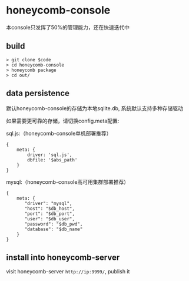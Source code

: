 # honeycomb-console

本console只发挥了50%的管理能力，还在快速迭代中

## build

```
> git clone $code
> cd honeycomb-console
> honeycomb package
> cd out/
```

## data persistence

默认honeycomb-console的存储为本地sqlite.db, 系统默认支持多种存储驱动

如果需要更可靠的存储，请切换config.meta配置:

sql.js:（honeycomb-console单机部署推荐）
```
{
    meta: {
        driver: 'sql.js',
        dbfile: '$abs_path'
    }
}
```


mysql:（honeycomb-console高可用集群部署推荐）
```
{
    meta: {
       "driver": "mysql",
       "host": "$db_host",
       "port": "$db_port",
       "user": "$db_user",
       "password": "$db_pwd",
       "database": "$db_name"
    }
}
```

## install into honeycomb-server

visit honeycomb-server `http://ip:9999/`, publish it